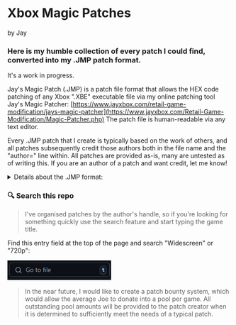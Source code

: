 # Xbox Magic Patches
by Jay

### Here is my humble collection of every patch I could find, converted into my .JMP patch format.
It's a work in progress.

Jay's Magic Patch (.JMP) is a patch file format that allows the HEX code patching of any Xbox ".XBE" executable file via my online patching tool Jay's Magic Patcher: [https://www.jayxbox.com/retail-game-modification/jays-magic-patcher](https://www.jayxbox.com/Retail-Game-Modification/Magic-Patcher.php)
The patch file is human-readable via any text editor.

Every .JMP patch that I create is typically based on the work of others, and all patches subsequently credit those authors both in the file name and the "author=" line within.
All patches are provided as-is, many are untested as of writing this. If you are an author of a patch and want credit, let me know!

<Details>
  <summary>Details about the .JMP format:</summary>

#### Here is what the filename of a patch should be formatted like to make it easy for others:
+ >Game Title
+ >{Nature of patch}
+ >(Game region the patch applies to)
+ >[Patch author].JMP

>Example: 50 Cent - Bullet Proof {720p} (GLOBAL) [Silverrock].JMP

#### Here is what the contents of a .JMP file looks like, let's start with the headers which use up 7 lines:

+ >#Jay's Magic Patcher (www.jayxbox.com)
+ >system=Xbox
+ >game-title=Cool game
+ >region=NTSC
+ >version=56550041 (VU-065)
+ >author=Jay
+ >notes=This patch is awesome

Any relevant information MUST be added after the "=" sign for each header. Headers can be blank but must not be removed.
For the "version=" header on xbox titles, I like including both the Title ID in HEX format, and the converted Title ID in brackets.

#### Below the headers are "Patch Records" and must initially be commented with a "#" line. Notice there is no line break between patch records.

There are two types of patch records.
+ >Search and Replace
+ >Offset

##### Search and replace:
+ >#This patch record searches for the first resulting "AABBCCDD" and replaces it with "DDCCBBAA"
+ >AABBCCDD
+ >DDCCBBAA

The second line of a patch record (the one after the comment line), dictates the HEX value to "find". The third line is the HEX value that goes in it's place, effectively replacing the original data.

##### Offset:
+ >#This patch record jumps to the offset "0x120" and inserts AABBCCDD
+ >0x120:AABBCCDD

The colon is a separator for the offset and data.
Offset patch records can have the following offset formats and all mean the samne thing:
+ >"120"
+ >"0x120"
+ >"00000120"
+ >"0x00000120"

Patch records can theoretically go on forever.
If you were looking to create a .JMP file, download one from here and recycle the formatting I use. Alternatively you can generate a templated .JMP using a stock .XBE and a patched .XBE here: [XBE2Magic](https://www.jayxbox.com/Retail-Game-Modification/XBE2Magic.php)
</details>

### 🔍 Search this repo
> I've organised patches by the author's handle, so if you're looking for something quickly use the search feature and start typing the game title.
> 
Find this entry field at the top of the page and search "Widescreen" or "720p":

![search](https://github.com/JayYardley/Magic-Patches-by-Jay/blob/main/search.PNG?raw=true)

> In the near future, I would like to create a patch bounty system, which would allow the average Joe to donate into a pool per game. All outstanding pool amounts will be provided to the patch creator when it is determined to sufficiently meet the needs of a typical patch.
